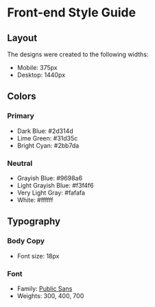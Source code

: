 # Front-end Style Guide

## Layout

The designs were created to the following widths:

- Mobile: 375px
- Desktop: 1440px

## Colors

### Primary

- Dark Blue: 	#2d314d
- Lime Green: 	#31d35c
- Bright Cyan: 	#2bb7da

### Neutral

- Grayish Blue: 	#9698a6
- Light Grayish Blue: 	#f3f4f6
- Very Light Gray: 	#fafafa
- White: 	#ffffff

## Typography

### Body Copy

- Font size: 18px

### Font

- Family: [Public Sans](https://fonts.google.com/specimen/Public+Sans)
- Weights: 300, 400, 700